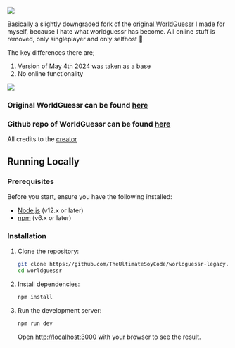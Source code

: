 
![](https://github.com/TheUltimateSoyCode/worldguessr-legacy/blob/main/public/logo.png)

Basically a slightly downgraded fork of the [original WorldGuessr](https://github.com/codergautam/worldguessr) I made for myself, because I hate what worldguessr has become. All online stuff is removed, only singleplayer and only selfhost 🙂


The key differences there are; 
1. Version of May 4th 2024 was taken as a base
2. No online functionality

![](https://i.imgur.com/TOgCw34.jpeg)
### Original WorldGuessr can be found [here](https://worldguessr.com)
### Github repo of WorldGuessr can be found [here](https://github.com/codergautam/worldguessr)

All credits to the [creator](https://github.com/codergautam)
## Running Locally
### Prerequisites

Before you start, ensure you have the following installed:
- [Node.js](https://nodejs.org/en/) (v12.x or later)
- [npm](https://www.npmjs.com/) (v6.x or later)

### Installation

1. Clone the repository:
   ```bash
   git clone https://github.com/TheUltimateSoyCode/worldguessr-legacy.git
   cd worldguessr
   ```

2. Install dependencies:
   ```bash
   npm install
   ```

3. Run the development server:
   ```bash
   npm run dev
   ```

   Open [http://localhost:3000](http://localhost:3000) with your browser to see the result.


